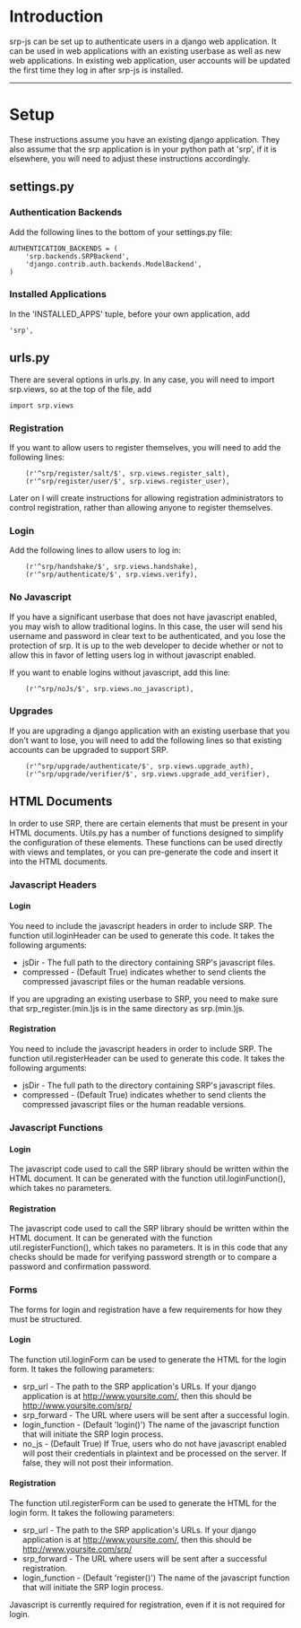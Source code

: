 # Introduction #

srp-js can be set up to authenticate users in a django web application. It can be used in web applications with an existing userbase as well as new web applications. In existing web application, user accounts will be updated the first time they log in after srp-js is installed.


---

# Setup #
These instructions assume you have an existing django application. They also assume that the srp application is in your python path at 'srp', if it is elsewhere, you will need to adjust these instructions accordingly.

## settings.py ##

### Authentication Backends ###
Add the following lines to the bottom of your settings.py file:

```
AUTHENTICATION_BACKENDS = (
    'srp.backends.SRPBackend',
    'django.contrib.auth.backends.ModelBackend',
)
```

### Installed Applications ###
In the 'INSTALLED\_APPS' tuple, before your own application, add
```
'srp',
```

## urls.py ##
There are several options in urls.py. In any case, you will need to import srp.views, so at the top of the file, add

```
import srp.views
```

### Registration ###
If you want to allow users to register themselves, you will need to add the following lines:

```
    (r'^srp/register/salt/$', srp.views.register_salt),
    (r'^srp/register/user/$', srp.views.register_user),
```

Later on I will create instructions for allowing registration administrators to control registration, rather than allowing anyone to register themselves.

### Login ###
Add the following lines to allow users to log in:
```
    (r'^srp/handshake/$', srp.views.handshake),
    (r'^srp/authenticate/$', srp.views.verify),
```

### No Javascript ###
If you have a significant userbase that does not have javascript enabled, you may wish to allow traditional logins. In this case, the user will send his username and password in clear text to be authenticated, and you lose the protection of srp. It is up to the web developer to decide whether or not to allow this in favor of letting users log in without javascript enabled.

If you want to enable logins without javascript, add this line:

```
    (r'^srp/noJs/$', srp.views.no_javascript),
```

### Upgrades ###
If you are upgrading a django application with an existing userbase that you don't want to lose, you will need to add the following lines so that existing accounts can be upgraded to support SRP.

```
    (r'^srp/upgrade/authenticate/$', srp.views.upgrade_auth),
    (r'^srp/upgrade/verifier/$', srp.views.upgrade_add_verifier),
```

## HTML Documents ##
In order to use SRP, there are certain elements that must be present in your HTML documents. Utils.py has a number of functions designed to simplify the configuration of these elements. These functions can be used directly with views and templates, or you can pre-generate the code and insert it into the HTML documents.

### Javascript Headers ###
#### Login ####
You need to include the javascript headers in order to include SRP. The function util.loginHeader can be used to generate this code. It takes the following arguments:

  * jsDir - The full path to the directory containing SRP's javascript files.
  * compressed - (Default True) indicates whether to send clients the compressed javascript files or the human readable versions.

If you are upgrading an existing userbase to SRP, you need to make sure that srp\_register.(min.)js is in the same directory as srp.(min.)js.

#### Registration ####
You need to include the javascript headers in order to include SRP. The function util.registerHeader can be used to generate this code. It takes the following arguments:

  * jsDir - The full path to the directory containing SRP's javascript files.
  * compressed - (Default True) indicates whether to send clients the compressed javascript files or the human readable versions.

### Javascript Functions ###
#### Login ####
The javascript code used to call the SRP library should be written within the HTML document. It can be generated with the function util.loginFunction(), which takes no parameters.

#### Registration ####
The javascript code used to call the SRP library should be written within the HTML document. It can be generated with the function util.registerFunction(), which takes no parameters. It is in this code that any checks should be made for verifying password strength or to compare a password and confirmation password.

### Forms ###
The forms for login and registration have a few requirements for how they must be structured.
#### Login ####
The function util.loginForm can be used to generate the HTML for the login form. It takes the following parameters:
  * srp\_url - The path to the SRP application's URLs. If your django application is at http://www.yoursite.com/, then this should be http://www.yoursite.com/srp/
  * srp\_forward - The URL where users will be sent after a successful login.
  * login\_function - (Default 'login()') The name of the javascript function that will initiate the SRP login process.
  * no\_js - (Default True) If True, users who do not have javascript enabled will post their credentials in plaintext and be processed on the server. If false, they will not post their information.

#### Registration ####
The function util.registerForm can be used to generate the HTML for the login form. It takes the following parameters:
  * srp\_url - The path to the SRP application's URLs. If your django application is at http://www.yoursite.com/, then this should be http://www.yoursite.com/srp/
  * srp\_forward - The URL where users will be sent after a successful registration.
  * login\_function - (Default 'register()') The name of the javascript function that will initiate the SRP login process.

Javascript is currently required for registration, even if it is not required for login.